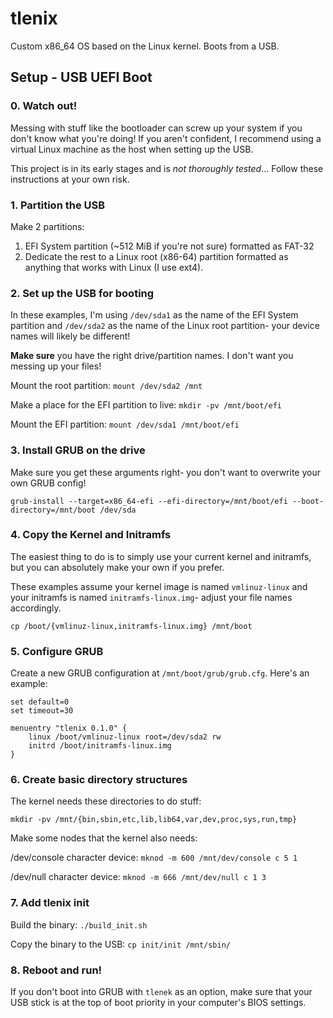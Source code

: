# tlenix

Custom x86_64 OS based on the Linux kernel. Boots from a USB.

## Setup - USB UEFI Boot

### 0. Watch out!

Messing with stuff like the bootloader can screw up your system if you don't know what you're doing! If you aren't confident, I recommend using a virtual Linux machine as the host when setting up the USB.

This project is in its early stages and is _not thoroughly tested_... Follow these instructions at your own risk.

### 1. Partition the USB

Make 2 partitions:

1. EFI System partition (~512 MiB if you're not sure) formatted as FAT-32
2. Dedicate the rest to a Linux root (x86-64) partition formatted as anything that works with Linux (I use ext4).

### 2. Set up the USB for booting

In these examples, I'm using `/dev/sda1` as the name of the EFI System partition and `/dev/sda2` as the name of the Linux root partition- your device names will likely be different!

**Make sure** you have the right drive/partition names. I don't want you messing up your files!

Mount the root partition: `mount /dev/sda2 /mnt`

Make a place for the EFI partition to live: `mkdir -pv /mnt/boot/efi`

Mount the EFI partition: `mount /dev/sda1 /mnt/boot/efi`

### 3. Install GRUB on the drive

Make sure you get these arguments right- you don't want to overwrite your own GRUB config!

`grub-install --target=x86_64-efi --efi-directory=/mnt/boot/efi --boot-directory=/mnt/boot /dev/sda`

### 4. Copy the Kernel and Initramfs

The easiest thing to do is to simply use your current kernel and initramfs, but you can absolutely make your own if you prefer.

These examples assume your kernel image is named `vmlinuz-linux` and your initramfs is named `initramfs-linux.img`- adjust your file names accordingly.

`cp /boot/{vmlinuz-linux,initramfs-linux.img} /mnt/boot`

### 5. Configure GRUB

Create a new GRUB configuration at `/mnt/boot/grub/grub.cfg`. Here's an example:

```
set default=0
set timeout=30

menuentry "tlenix 0.1.0" {
    linux /boot/vmlinuz-linux root=/dev/sda2 rw
    initrd /boot/initramfs-linux.img
}
```

### 6. Create basic directory structures

The kernel needs these directories to do stuff:

`mkdir -pv /mnt/{bin,sbin,etc,lib,lib64,var,dev,proc,sys,run,tmp}`

Make some nodes that the kernel also needs:

/dev/console character device: `mknod -m 600 /mnt/dev/console c 5 1`

/dev/null character device: `mknod -m 666 /mnt/dev/null c 1 3`

### 7. Add tlenix init

Build the binary: `./build_init.sh`

Copy the binary to the USB: `cp init/init /mnt/sbin/`

### 8. Reboot and run!

If you don't boot into GRUB with `tlenek` as an option, make sure that your USB stick is at the top of boot priority in your computer's BIOS settings.

